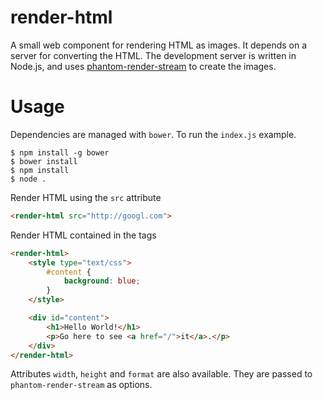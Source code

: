 # render-html

A small web component for rendering HTML as images. It depends on a server for converting the HTML. The development server is written in Node.js, and uses [phantom-render-stream][prs] to create the images.

# Usage

Dependencies are managed with `bower`. To run the `index.js` example.

	$ npm install -g bower
	$ bower install
	$ npm install
	$ node .

Render HTML using the `src` attribute

```html
<render-html src="http://googl.com">
```

Render HTML contained in the tags

```html
<render-html>
	<style type="text/css">
		#content {
			background: blue;
		}
	</style>

	<div id="content">
		<h1>Hello World!</h1>
		<p>Go here to see <a href="/">it</a>.</p>
	</div>
</render-html>
```

Attributes `width`, `height` and `format` are also available. They are passed to `phantom-render-stream` as options.

[prs]: https://github.com/e-conomic/phantom-render-stream "phantom-render-stream"
